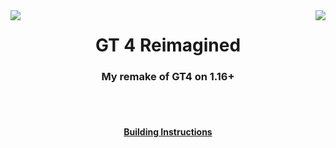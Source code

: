 <div>
  <img src="https://i.imgur.com/9jkn0cO.png" align="left">
  <img src="https://i.imgur.com/9jkn0cO.png" align="right">
</div>
<h1 align="center">GT 4 Reimagined</h1>
<h3 align="center">My remake of GT4 on 1.16+</h3>
<br></br>
<h4 align="center"><a href="./build_instructions.md">Building Instructions</a></h4>
